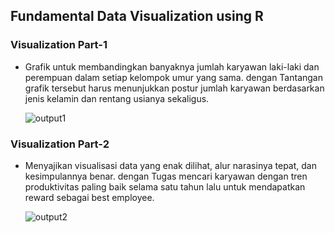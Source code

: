 ## Fundamental Data Visualization using R

### Visualization Part-1

- Grafik untuk membandingkan banyaknya jumlah karyawan laki-laki dan perempuan dalam setiap kelompok umur yang sama. dengan Tantangan grafik tersebut harus menunjukkan postur jumlah karyawan berdasarkan jenis kelamin dan rentang usianya sekaligus.

  ![output1](https://github.com/usmarmanalu/Fundamental-Data-Visualization-using-R/assets/81159532/0b2500c9-5853-45ca-84c1-d8140d9f0b67)

### Visualization Part-2

- Menyajikan visualisasi data yang enak dilihat, alur narasinya tepat, dan kesimpulannya benar. dengan Tugas mencari karyawan dengan tren produktivitas paling baik selama satu tahun lalu untuk mendapatkan reward sebagai best employee.

  ![output2](https://github.com/usmarmanalu/Fundamental-Data-Visualization-using-R/assets/81159532/dd56adee-4ed1-4857-a6a6-0569d1dd2e5e)

